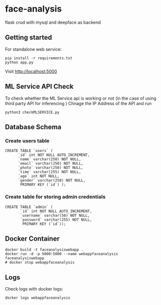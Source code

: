 # face-analysis
flask crud with mysql and deepface as backend

## Getting started

For standalone web service:

```shell
pip install -r requirements.txt
python app.py
```

Visit [http://localhost:5000](http://localhost:5000)


## ML Service API Check

To check whether the ML Service api is working or not (in the case of using third party API for inferencing )
Chnage the IP Address of the API and run

```shell
python3 checkMLSERVICE.py  
```

## Database Schema 



### Create users table 
```shell 
CREATE TABLE `users` (
      `id` int NOT NULL AUTO_INCREMENT,
      `name` varchar(250) NOT NULL,
      `email` varchar(250) NOT NULL,
      `photo` varchar(250) NOT NULL,
      `time` varchar(255) NOT NULL,
      `age` int NOT NULL,
      `gender` varchar(250) NOT NULL,
       PRIMARY KEY (`id`) );
```
### Create table for storing admin credentials
```shell
CREATE TABLE `admin` (
       `id` int NOT NULL AUTO_INCREMENT,
       `username` varchar(50) NOT NULL,
       `password` varchar(255) NOT NULL,
        PRIMARY KEY (`id`));

```

## Docker Container
```shell
docker build -t faceanalysiswebapp .
docker run -d -p 5000:5000 --name webappfaceanalysis faceanalysiswebapp
# docker stop webappfaceanalysis
```

## Logs

Check logs with docker logs:

```shell
docker logs webappfaceanalysis
```
